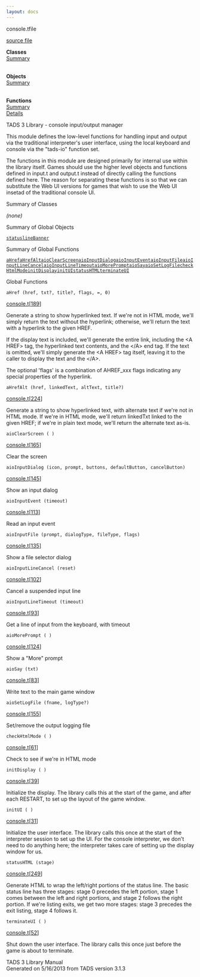 ```yaml
---
layout: docs
---
```

<span class="title">console.t</span><span class="type">file</span>

[source file](../source/console.t.html)

**Classes**  
[Summary](#_ClassSummary_)  
 

**Objects**  
[Summary](#_ObjectSummary_)  
 

**Functions**  
[Summary](#_FunctionSummary_)  
[Details](#_Functions_)



TADS 3 Library - console input/output manager

This module defines the low-level functions for handling input and
output via the traditional interpreter's user interface, using the local
keyboard and console via the "tads-io" function set.

The functions in this module are designed primarily for internal use
within the library itself. Games should use the higher level objects and
functions defined in input.t and output.t instead of directly calling
the functions defined here. The reason for separating these functions is
so that we can substitute the Web UI versions for games that wish to use
the Web UI insetad of the traditional console UI.



<span id="_ClassSummary_"></span>



<span class="hdln">Summary of Classes</span>  



*(none)* <span id="_ObjectSummary_"></span>



<span class="hdln">Summary of Global Objects</span>  



[`statuslineBanner`](../object/statuslineBanner1.html)
<span id="FunctionSummary_"></span>



<span class="hdln">Summary of Global Functions</span>  



[`aHref`](#aHref)[`aHrefAlt`](#aHrefAlt)[`aioClearScreen`](#aioClearScreen)[`aioInputDialog`](#aioInputDialog)[`aioInputEvent`](#aioInputEvent)[`aioInputFile`](#aioInputFile)[`aioInputLineCancel`](#aioInputLineCancel)[`aioInputLineTimeout`](#aioInputLineTimeout)[`aioMorePrompt`](#aioMorePrompt)[`aioSay`](#aioSay)[`aioSetLogFile`](#aioSetLogFile)[`checkHtmlMode`](#checkHtmlMode)[`initDisplay`](#initDisplay)[`initUI`](#initUI)[`statusHTML`](#statusHTML)[`terminateUI`](#terminateUI)

<span id="_Functions_"></span>



<span class="hdln">Global Functions</span>  



<span id="aHref"></span>

`aHref (href, txt?, title?, flags, =, 0)`

[console.t](../file/console.t.html)\[[189](../source/console.t.html#189)\]



Generate a string to show hyperlinked text. If we're not in HTML mode,
we'll simply return the text without the hyperlink; otherwise, we'll
return the text with a hyperlink to the given HREF.

If the display text is included, we'll generate the entire link,
including the \<A HREF\> tag, the hyperlinked text contents, and the
\</A\> end tag. If the text is omitted, we'll simply generate the \<A
HREF\> tag itself, leaving it to the caller to display the text and the
\</A\>.

The optional 'flags' is a combination of AHREF_xxx flags indicating any
special properties of the hyperlink.



<span id="aHrefAlt"></span>

`aHrefAlt (href, linkedText, altText, title?)`

[console.t](../file/console.t.html)\[[224](../source/console.t.html#224)\]



Generate a string to show hyperlinked text, with alternate text if we're
not in HTML mode. If we're in HTML mode, we'll return linkedTxt linked
to the given HREF; if we're in plain text mode, we'll return the
alternate text as-is.



<span id="aioClearScreen"></span>

`aioClearScreen ( )`

[console.t](../file/console.t.html)\[[165](../source/console.t.html#165)\]



Clear the screen



<span id="aioInputDialog"></span>

`aioInputDialog (icon, prompt, buttons, defaultButton, cancelButton)`

[console.t](../file/console.t.html)\[[145](../source/console.t.html#145)\]



Show an input dialog



<span id="aioInputEvent"></span>

`aioInputEvent (timeout)`

[console.t](../file/console.t.html)\[[113](../source/console.t.html#113)\]



Read an input event



<span id="aioInputFile"></span>

`aioInputFile (prompt, dialogType, fileType, flags)`

[console.t](../file/console.t.html)\[[135](../source/console.t.html#135)\]



Show a file selector dialog



<span id="aioInputLineCancel"></span>

`aioInputLineCancel (reset)`

[console.t](../file/console.t.html)\[[102](../source/console.t.html#102)\]



Cancel a suspended input line



<span id="aioInputLineTimeout"></span>

`aioInputLineTimeout (timeout)`

[console.t](../file/console.t.html)\[[93](../source/console.t.html#93)\]



Get a line of input from the keyboard, with timeout



<span id="aioMorePrompt"></span>

`aioMorePrompt ( )`

[console.t](../file/console.t.html)\[[124](../source/console.t.html#124)\]



Show a "More" prompt



<span id="aioSay"></span>

`aioSay (txt)`

[console.t](../file/console.t.html)\[[83](../source/console.t.html#83)\]



Write text to the main game window



<span id="aioSetLogFile"></span>

`aioSetLogFile (fname, logType?)`

[console.t](../file/console.t.html)\[[155](../source/console.t.html#155)\]



Set/remove the output logging file



<span id="checkHtmlMode"></span>

`checkHtmlMode ( )`

[console.t](../file/console.t.html)\[[61](../source/console.t.html#61)\]



Check to see if we're in HTML mode



<span id="initDisplay"></span>

`initDisplay ( )`

[console.t](../file/console.t.html)\[[39](../source/console.t.html#39)\]



Initialize the display. The library calls this at the start of the game,
and after each RESTART, to set up the layout of the game window.



<span id="initUI"></span>

`initUI ( )`

[console.t](../file/console.t.html)\[[31](../source/console.t.html#31)\]



Initialize the user interface. The library calls this once at the start
of the interpreter session to set up the UI. For the console
interpreter, we don't need to do anything here; the interpreter takes
care of setting up the display window for us.



<span id="statusHTML"></span>

`statusHTML (stage)`

[console.t](../file/console.t.html)\[[249](../source/console.t.html#249)\]



Generate HTML to wrap the left/right portions of the status line. The
basic status line has three stages: stage 0 precedes the left portion,
stage 1 comes between the left and right portions, and stage 2 follows
the right portion. If we're listing exits, we get two more stages: stage
3 precedes the exit listing, stage 4 follows it.



<span id="terminateUI"></span>

`terminateUI ( )`

[console.t](../file/console.t.html)\[[52](../source/console.t.html#52)\]



Shut down the user interface. The library calls this once just before
the game is about to terminate.





TADS 3 Library Manual  
Generated on 5/16/2013 from TADS version 3.1.3


